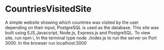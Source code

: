 # CountriesVisitedSite
A simple website showing which countries was visited by the user depending on their input, PostgreSQL is used as the database.
This site was built using EJS,Javacsript, Node.js, Express.js and PostgreSQL. To view site, run npm i,
In the terminal type node ./index.js to run the server on Port 3000. In the browser run localhost:3000
